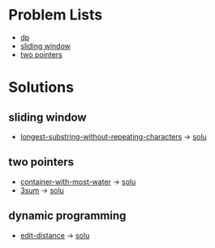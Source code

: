 




# Problem Lists
* [dp](https://leetcode.cn/tag/dynamic-programming/problemset/)
* [sliding window](https://leetcode.cn/tag/sliding-window/problemset/)
* [two pointers](https://leetcode.cn/tag/two-pointers/problemset/)


# Solutions

## sliding window
* [longest-substring-without-repeating-characters](https://leetcode.cn/problems/longest-substring-without-repeating-characters/) -> [solu](./src/sliding_window/3.h)

## two pointers
* [container-with-most-water](https://leetcode.cn/problems/container-with-most-water/description/) -> [solu](./src/two_pointers/11.h)
* [3sum](https://leetcode.cn/problems/3sum/) -> [solu](./src/two_pointers/15.h)

## dynamic programming
* [edit-distance](https://leetcode.cn/problems/edit-distance/) -> [solu](./src/dp/72.h)

